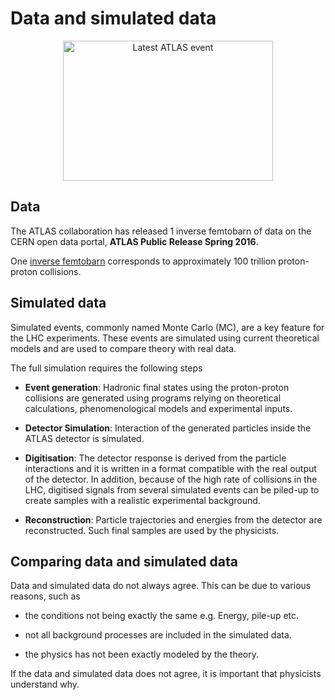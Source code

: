 # Data and simulated data
<CENTER>
<img style="width: 336px; height: 224px;" id="event" alt="Latest ATLAS event" src="http://atlas-live.cern.ch/archive/6.png" height="55%">
</CENTER>

## Data 
The ATLAS collaboration has released 1 inverse femtobarn of data on the CERN open data portal, **ATLAS Public Release Spring 2016**.

One [inverse femtobarn](http://writing-guidelines.web.cern.ch/entries/inverse-femtobarn) corresponds to approximately 100 trillion proton-proton collisions.

## Simulated data
Simulated events, commonly named Monte Carlo (MC), are a key feature for the LHC
experiments. 
These events are simulated using current theoretical models and are used to compare theory with real data.

The full simulation requires the following steps
* **Event generation**: Hadronic final states using the
proton-proton collisions are generated using programs relying  on  theoretical  calculations,  phenomenological
models and experimental inputs.

* **Detector Simulation**: Interaction of the generated
particles inside the ATLAS detector is simulated.

* **Digitisation**: The detector response is derived from
the particle interactions and it is written in a format
compatible with the real output of the detector. In addition,
because of the high rate of collisions in the LHC, digitised
signals from several simulated events can be piled-up to
create samples with a realistic experimental background.

* **Reconstruction**:  Particle trajectories and energies
from the detector are reconstructed. Such final samples
are used by the physicists.

## Comparing data and simulated data

Data and simulated data do not always agree.  This can be due to various reasons, such as

* the conditions not being exactly the same e.g. Energy, pile-up etc.

* not all background processes are included in the simulated data. 

* the physics has not been exactly modeled by the theory.

If the data and simulated data does not agree, it is important that physicists understand why.